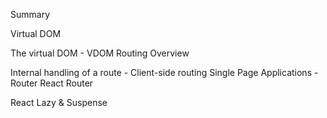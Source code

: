 Summary

Virtual DOM

The virtual DOM - VDOM
Routing Overview

Internal handling of a route - Client-side routing
Single Page Applications - Router
React Router

React Lazy & Suspense

